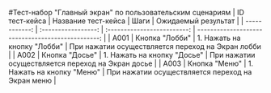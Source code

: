 #Тест-набор "Главный экран" по пользовательским сценариям
| ID тест-кейса | Название тест-кейса | Шаги | Ожидаемый результат |
| ------------: | :-----------------: | :-------------------------: | ------------------------------------------------: |
| A001 | Кнопка "Лобби" | 1. Нажать на кнопку "Лобби" | При нажатии осуществляется переход на Экран лобби |
| A002 | Кнопка "Досье" | 1. Нажать на кнопку "Досье" | При нажатии осуществляется переход на Экран досье |
| A003 | Кнопка "Меню" | 1. Нажать на кнопку "Меню" | При нажатии осуществляется переход на Экран меню |
